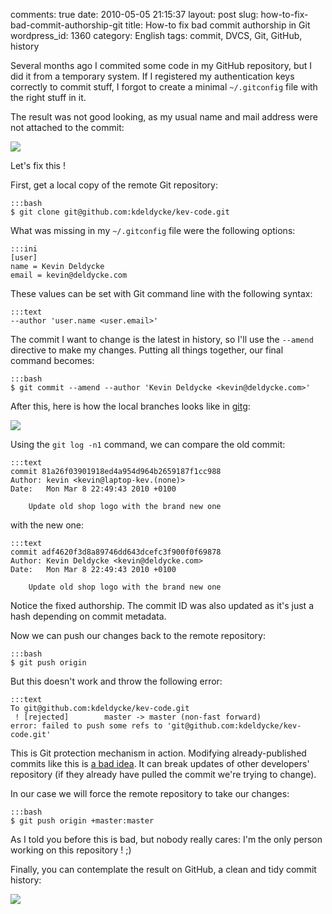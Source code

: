 comments: true
date: 2010-05-05 21:15:37
layout: post
slug: how-to-fix-bad-commit-authorship-git
title: How-to fix bad commit authorship in Git
wordpress_id: 1360
category: English
tags: commit, DVCS, Git, GitHub, history

Several months ago I commited some code in my GitHub repository, but I did it from a temporary system. If I registered my authentication keys correctly to commit stuff, I forgot to create a minimal `~/.gitconfig` file with the right stuff in it.

The result was not good looking, as my usual name and mail address were not attached to the commit:

![](/static/uploads/2010/04/bad-git-commit-history-authorship.png)

Let's fix this !

First, get a local copy of the remote Git repository:

    :::bash
    $ git clone git@github.com:kdeldycke/kev-code.git

What was missing in my `~/.gitconfig` file were the following options:

    :::ini
    [user]
    name = Kevin Deldycke
    email = kevin@deldycke.com

These values can be set with Git command line with the following syntax:

    :::text
    --author 'user.name <user.email>'

The commit I want to change is the latest in history, so I'll use the `--amend` directive to make my changes. Putting all things together, our final command becomes:

    :::bash
    $ git commit --amend --author 'Kevin Deldycke <kevin@deldycke.com>'

After this, here is how the local branches looks like in [gitg](http://trac.novowork.com/gitg/):

![](/static/uploads/2010/04/amended-git-commit-in-gitg.png)

Using the `git log -n1` command, we can compare the old commit:

    :::text
    commit 81a26f03901918ed4a954d964b2659187f1cc988
    Author: kevin <kevin@laptop-kev.(none)>
    Date:   Mon Mar 8 22:49:43 2010 +0100

        Update old shop logo with the brand new one

with the new one:

    :::text
    commit adf4620f3d8a89746dd643dcefc3f900f0f69878
    Author: Kevin Deldycke <kevin@deldycke.com>
    Date:   Mon Mar 8 22:49:43 2010 +0100

        Update old shop logo with the brand new one

Notice the fixed authorship. The commit ID was also updated as it's just a hash depending on commit metadata.

Now we can push our changes back to the remote repository:

    :::bash
    $ git push origin

But this doesn't work and throw the following error:

    :::text
    To git@github.com:kdeldycke/kev-code.git
     ! [rejected]        master -> master (non-fast forward)
    error: failed to push some refs to 'git@github.com:kdeldycke/kev-code.git'

This is Git protection mechanism in action. Modifying already-published commits like this is [a bad idea](http://stackoverflow.com/questions/253055/how-do-i-push-amended-commit-to-the-remote-git-repo). It can break updates of other developers' repository (if they already have pulled the commit we're trying to change).

In our case we will force the remote repository to take our changes:

    :::bash
    $ git push origin +master:master

As I told you before this is bad, but nobody really cares: I'm the only person working on this repository ! ;)

Finally, you can contemplate the result on GitHub, a clean and tidy commit history:

![](/static/uploads/2010/04/fixed-git-commit-history-authorship.png)

